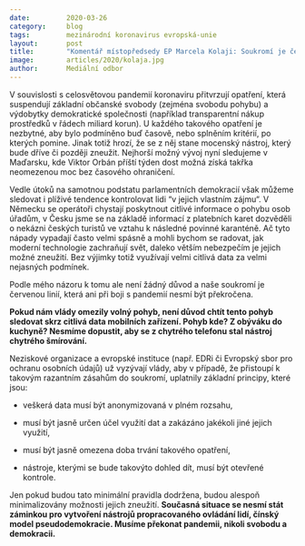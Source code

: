 ```yaml
---
date:         2020-03-26
category:     blog
tags:         mezinárodní koronavirus evropská-unie
layout:       post
title:        "Komentář místopředsedy EP Marcela Kolaji: Soukromí je červená linie, která se nesmí překročit"
image:        articles/2020/kolaja.jpg
author:       Mediální odbor
--- 
```





V souvislosti s celosvětovou pandemií koronaviru přitvrzují opatření, která suspendují základní občanské svobody (zejména svobodu pohybu) a výdobytky demokratické společnosti (například transparentní nákup prostředků v řádech miliard korun). U každého takového opatření je nezbytné, aby bylo podmíněno buď časově, nebo splněním kritérií, po kterých pomine. Jinak totiž hrozí, že se z něj stane mocenský nástroj, který bude dříve či později zneužit. Nejhorší možný vývoj nyní sledujeme v Maďarsku, kde Viktor Orbán příští týden dost možná získá takřka neomezenou moc bez časového ohraničení.

 

Vedle útoků na samotnou podstatu parlamentních demokracií však můžeme sledovat i plíživé tendence kontrolovat lidi “v jejich vlastním zájmu“. V Německu se operátoři chystají poskytnout citlivé informace o pohybu osob úřadům, v Česku jsme se na základě informací z platebních karet dozvěděli o nekázni českých turistů ve vztahu k následné povinné karanténě. Ač tyto nápady vypadají často velmi spásně a mohli bychom se radovat, jak moderní technologie zachraňují svět, daleko větším nebezpečím je jejich možné zneužití. Bez výjimky totiž využívají velmi citlivá data za velmi nejasných podmínek.

 

Podle mého názoru k tomu ale není žádný důvod a naše soukromí je červenou linií, která ani při boji s pandemií nesmí být překročena.

 

**Pokud nám vlády omezily volný pohyb, není důvod chtít tento pohyb sledovat skrz citlivá data mobilních zařízení. Pohyb kde? Z obýváku do kuchyně? Nesmíme dopustit, aby se z chytrého telefonu stal nástroj chytrého šmírování.**

 

Neziskové organizace a evropské instituce (např. EDRi či Evropský sbor pro ochranu osobních údajů) už vyzývají vlády, aby v případě, že přistoupí k takovým razantním zásahům do soukromí, uplatnily základní principy, které jsou:

* veškerá data musí být anonymizovaná v plném rozsahu,

* musí být jasně určen účel využití dat a zakázáno jakékoli jiné jejich využití,

* musí být jasně omezena doba trvání takového opatření,

* nástroje, kterými se bude takovýto dohled dít, musí být otevřené kontrole.

 

Jen pokud budou tato minimální pravidla dodržena, budou alespoň minimalizovány možnosti jejich zneužití. **Současná situace se nesmí stát záminkou pro vytvoření nástrojů propracovaného ovládání lidí, čínský model pseudodemokracie. Musíme překonat pandemii, nikoli svobodu a demokracii.**
